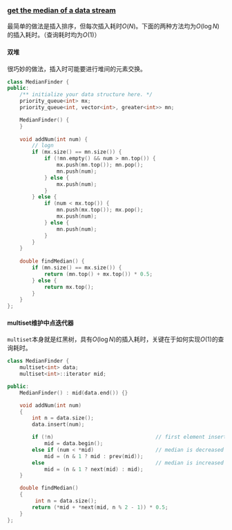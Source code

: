 ### [get the median of a data stream](https://leetcode-cn.com/problems/find-median-from-data-stream/)

最简单的做法是插入排序，但每次插入耗时$O(N)$。下面的两种方法均为$O(\log N)$的插入耗时。（查询耗时均为$O(1)$）

#### 双堆

很巧妙的做法，插入时可能要进行堆间的元素交换。

```cpp
class MedianFinder {
public:
    /** initialize your data structure here. */
    priority_queue<int> mx;
    priority_queue<int, vector<int>, greater<int>> mn;

    MedianFinder() {
    }
    
    void addNum(int num) {
        // logn
        if (mx.size() == mn.size()) {
            if (!mn.empty() && num > mn.top()) {
                mx.push(mn.top()); mn.pop();
                mn.push(num);
            } else {
                mx.push(num);
            }
        } else {
            if (num < mx.top()) {
                mn.push(mx.top()); mx.pop();
                mx.push(num);
            } else {
                mn.push(num);
            }
        }
    }
    
    double findMedian() {
        if (mn.size() == mx.size()) {
            return (mn.top() + mx.top()) * 0.5;
        } else {
            return mx.top();
        }
    }
};
```


#### multiset维护中点迭代器

`multiset`本身就是红黑树，具有$O(\log N)$的插入耗时，关键在于如何实现$O(1)$的查询耗时。

```cpp
class MedianFinder {
    multiset<int> data;
    multiset<int>::iterator mid;

public:
    MedianFinder() : mid(data.end()) {}

    void addNum(int num)
    {
        int n = data.size();
        data.insert(num);

        if (!n)                                 // first element inserted
            mid = data.begin();
        else if (num < *mid)                    // median is decreased
            mid = (n & 1 ? mid : prev(mid));
        else                                    // median is increased
            mid = (n & 1 ? next(mid) : mid);
    }

    double findMedian()
    {
         int n = data.size();
        return (*mid + *next(mid, n % 2 - 1)) * 0.5;
    }
};
```


